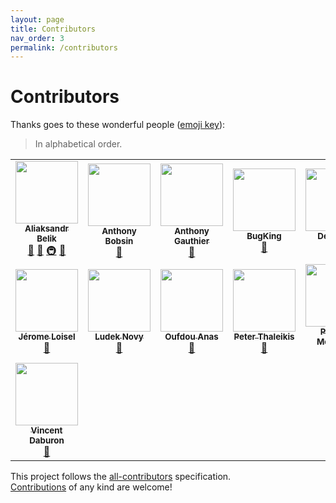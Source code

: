 ```yaml
---
layout: page
title: Contributors
nav_order: 3
permalink: /contributors
---
```


# Contributors

Thanks goes to these wonderful people ([emoji key](https://allcontributors.org/docs/en/emoji-key)):

> In alphabetical order.

<!-- ALL-CONTRIBUTORS-LIST:START - Do not remove or modify this section -->
<!-- prettier-ignore-start -->
<!-- markdownlint-disable -->
<table>
  <tr>
    <td align="center"><a href="https://github.com/aliesbelik"><img src="https://avatars.githubusercontent.com/u/1752374?v=4?s=100" width="100px;" alt=""/><br /><sub><b>Aliaksandr Belik</b></sub></a><br /><a href="https://github.com/aliesbelik/awesome-jmeter/commits?author=aliesbelik" title="Documentation">📖</a> <a href="#ideas-aliesbelik" title="Ideas, Planning, & Feedback">🤔</a> <a href="#infra-aliesbelik" title="Infrastructure (Hosting, Build-Tools, etc)">🚇</a> <a href="#research-aliesbelik" title="Research">🔬</a></td>
    <td align="center"><a href="https://github.com/AnthonyBobsin"><img src="https://avatars.githubusercontent.com/u/9815543?v=4?s=100" width="100px;" alt=""/><br /><sub><b>Anthony Bobsin</b></sub></a><br /><a href="https://github.com/aliesbelik/awesome-jmeter/commits?author=AnthonyBobsin" title="Documentation">📖</a></td>
    <td align="center"><a href="https://github.com/anthonygauthier"><img src="https://avatars.githubusercontent.com/u/6709533?v=4?s=100" width="100px;" alt=""/><br /><sub><b>Anthony Gauthier</b></sub></a><br /><a href="https://github.com/aliesbelik/awesome-jmeter/commits?author=anthonygauthier" title="Documentation">📖</a></td>
    <td align="center"><a href="https://github.com/wangzhen-fit2cloud"><img src="https://avatars.githubusercontent.com/u/27671436?v=4?s=100" width="100px;" alt=""/><br /><sub><b>BugKing</b></sub></a><br /><a href="https://github.com/aliesbelik/awesome-jmeter/commits?author=wangzhen-fit2cloud" title="Documentation">📖</a></td>
    <td align="center"><a href="https://github.com/Devinsuit"><img src="https://avatars.githubusercontent.com/u/11741306?v=4?s=100" width="100px;" alt=""/><br /><sub><b>Devinsuit</b></sub></a><br /><a href="https://github.com/aliesbelik/awesome-jmeter/commits?author=Devinsuit" title="Documentation">📖</a></td>
    <td align="center"><a href="https://github.com/fltoledo"><img src="https://avatars.githubusercontent.com/u/767809?v=4?s=100" width="100px;" alt=""/><br /><sub><b>Federico Toledo</b></sub></a><br /><a href="https://github.com/aliesbelik/awesome-jmeter/commits?author=fltoledo" title="Documentation">📖</a></td>
    <td align="center"><a href="https://github.com/automatictester"><img src="https://avatars.githubusercontent.com/u/9162833?v=4?s=100" width="100px;" alt=""/><br /><sub><b>Ireneusz Pastusiak</b></sub></a><br /><a href="https://github.com/aliesbelik/awesome-jmeter/commits?author=automatictester" title="Documentation">📖</a></td>
  </tr>
  <tr>
    <td align="center"><a href="https://github.com/jloisel"><img src="https://avatars.githubusercontent.com/u/3208716?v=4?s=100" width="100px;" alt=""/><br /><sub><b>Jérome Loisel</b></sub></a><br /><a href="https://github.com/aliesbelik/awesome-jmeter/commits?author=jloisel" title="Documentation">📖</a></td>
    <td align="center"><a href="https://github.com/ludeknovy"><img src="https://avatars.githubusercontent.com/u/13610612?v=4?s=100" width="100px;" alt=""/><br /><sub><b>Ludek Novy</b></sub></a><br /><a href="https://github.com/aliesbelik/awesome-jmeter/commits?author=ludeknovy" title="Documentation">📖</a></td>
    <td align="center"><a href="https://github.com/anasoid"><img src="https://avatars.githubusercontent.com/u/10306838?v=4?s=100" width="100px;" alt=""/><br /><sub><b>Oufdou Anas</b></sub></a><br /><a href="https://github.com/aliesbelik/awesome-jmeter/commits?author=anasoid" title="Documentation">📖</a></td>
    <td align="center"><a href="https://github.com/spekulatius"><img src="https://avatars.githubusercontent.com/u/8433587?v=4?s=100" width="100px;" alt=""/><br /><sub><b>Peter Thaleikis</b></sub></a><br /><a href="https://github.com/aliesbelik/awesome-jmeter/commits?author=spekulatius" title="Documentation">📖</a></td>
    <td align="center"><a href="https://github.com/pmouawad"><img src="https://avatars.githubusercontent.com/u/3127467?v=4?s=100" width="100px;" alt=""/><br /><sub><b>Philippe Mouawad</b></sub></a><br /><a href="https://github.com/aliesbelik/awesome-jmeter/commits?author=pmouawad" title="Documentation">📖</a></td>
    <td align="center"><a href="https://github.com/RicardoPoleo"><img src="https://avatars.githubusercontent.com/u/7467545?v=4?s=100" width="100px;" alt=""/><br /><sub><b>Ricardo Poleo</b></sub></a><br /><a href="https://github.com/aliesbelik/awesome-jmeter/commits?author=RicardoPoleo" title="Documentation">📖</a></td>
    <td align="center"><a href="https://github.com/rabelenda"><img src="https://avatars.githubusercontent.com/u/3179183?v=4?s=100" width="100px;" alt=""/><br /><sub><b>Roger Abelenda</b></sub></a><br /><a href="https://github.com/aliesbelik/awesome-jmeter/commits?author=rabelenda" title="Documentation">📖</a></td>
  </tr>
  <tr>
    <td align="center"><a href="https://github.com/vdaburon"><img src="https://avatars.githubusercontent.com/u/1881617?v=4?s=100" width="100px;" alt=""/><br /><sub><b>Vincent Daburon</b></sub></a><br /><a href="https://github.com/aliesbelik/awesome-jmeter/commits?author=vdaburon" title="Documentation">📖</a></td>
  </tr>
</table>

<!-- markdownlint-restore -->
<!-- prettier-ignore-end -->

<!-- ALL-CONTRIBUTORS-LIST:END -->

This project follows the [all-contributors](https://github.com/all-contributors/all-contributors) specification.<br>
[Contributions](CONTRIBUTING.md) of any kind are welcome!
